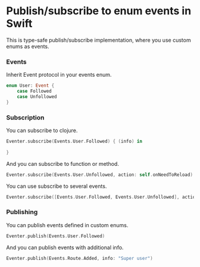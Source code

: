 Publish/subscribe to enum events in Swift
===================

This is type-safe publish/subscribe implementation, where you use custom enums as events.

### Events

Inherit Event protocol in your events enum.

```swift
enum User: Event {
    case Followed
    case Unfollowed
}
```

### Subscription

You can subscribe to clojure.

```swift
Eventer.subscribe(Events.User.Followed) { (info) in
  
}
```

And you can subscribe to function or method.

```swift
Eventer.subscribe(Events.User.Unfollowed, action: self.onNeedToReload)
```

You can use subscribe to several events.

```swift
Eventer.subscribe([Events.User.Followed, Events.User.Unfollowed], action: self.onNeedToReload)
```

### Publishing

You can publish events defined in custom enums.

```swift
Eventer.publish(Events.User.Followed)
```

And you can publish events with additional info.

```swift
Eventer.publish(Events.Route.Added, info: "Super user")
```
